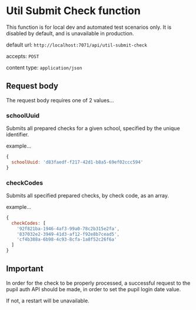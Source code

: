# Util Submit Check function

This function is for local dev and automated test scenarios only.  It is disabled by default, and is unavailable in production.

default url: `http://localhost:7071/api/util-submit-check`

accepts: `POST`

content type: `application/json`

## Request body

The request body requires one of 2 values...

### schoolUuid

Submits all prepared checks for a given school, specified by the unique identifier.

example...

```javascript
{
  schoolUuid: 'd83faedf-f217-42d1-b8a5-69ef02ccc594'
}
```

### checkCodes

Submits all specified prepared checks, by check code, as an array.

example...

```javascript
{
  checkCodes: [
    '92f821ba-1946-4af3-99a0-78c2b315e2fa',
    '837032e2-3949-41d3-af12-f92e8b7cead5',
    'cf4b388a-6b98-4c93-8cfa-1a8f52c26f6a'
  ]
}
```

## Important
In order for the check to be properly processed, a successful request to the pupil auth API should be made, in order to set the pupil login date value.

If not, a restart will be unavailable.
